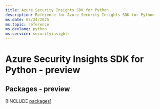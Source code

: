 ```yaml
---
title: Azure Security Insights SDK for Python
description: Reference for Azure Security Insights SDK for Python
ms.date: 03/24/2025
ms.topic: reference
ms.devlang: python
ms.service: securityinsights
---
```

# Azure Security Insights SDK for Python - preview
## Packages - preview
[!INCLUDE [packages](security-insights-index.md)]
